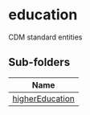 
# education

CDM standard entities  

## Sub-folders

|Name|
|---|
|[higherEducation](higherEducation/README.md)|



